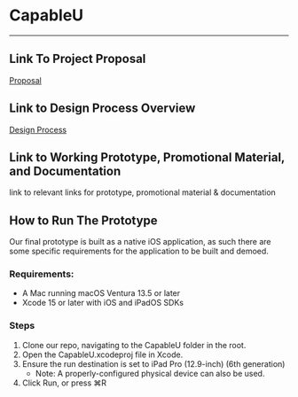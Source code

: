 # CapableU
***
## Link To Project Proposal
[Proposal](/wiki/Adulting101_DesignProposal.pdf)

## Link to Design Process Overview
[Design Process](https://github.com/UQdeco3500/CapableU/wiki/Design-Process)

## Link to Working Prototype, Promotional Material, and Documentation  
link to relevant links for prototype, promotional material & documentation

## How to Run The Prototype
Our final prototype is built as a native iOS application, as such there are some specific requirements for the application to be built and demoed.
### Requirements:
- A Mac running macOS Ventura 13.5 or later
- Xcode 15 or later with iOS and iPadOS SDKs
### Steps
1. Clone our repo, navigating to the CapableU folder in the root.
2. Open the CapableU.xcodeproj file in Xcode.
3. Ensure the run destination is set to iPad Pro (12.9-inch) (6th generation)
   - Note: A properly-configured physical device can also be used.
4. Click Run, or press ⌘R
